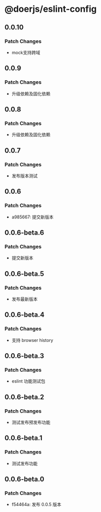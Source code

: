 # @doerjs/eslint-config

## 0.0.10

### Patch Changes

- mock支持跨域

## 0.0.9

### Patch Changes

- 升级依赖及固化依赖

## 0.0.8

### Patch Changes

- 升级依赖及固化依赖

## 0.0.7

### Patch Changes

- 发布版本测试

## 0.0.6

### Patch Changes

- a985667: 提交新版本

## 0.0.6-beta.6

### Patch Changes

- 提交新版本

## 0.0.6-beta.5

### Patch Changes

- 发布最新版本

## 0.0.6-beta.4

### Patch Changes

- 支持 browser history

## 0.0.6-beta.3

### Patch Changes

- eslint 功能测试包

## 0.0.6-beta.2

### Patch Changes

- 测试发布预发布功能

## 0.0.6-beta.1

### Patch Changes

- 测试发布功能

## 0.0.6-beta.0

### Patch Changes

- f54464a: 发布 0.0.5 版本

